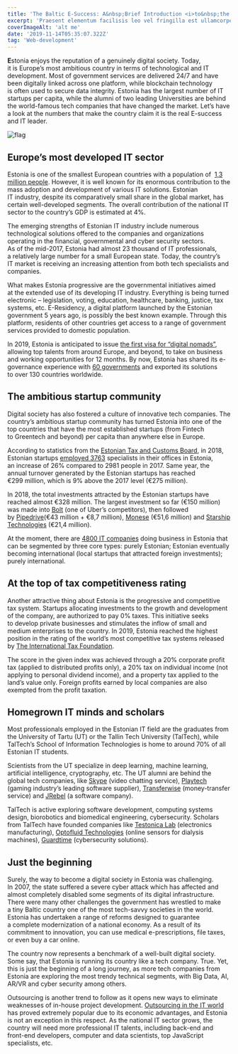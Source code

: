 ```yaml
---
title: 'The Baltic E-Success: A&nbsp;Brief Introduction <i>to&nbsp;the Estonian IT</i>&nbsp;Industry'
excerpt: 'Praesent elementum facilisis leo vel fringilla est ullamcorper eget. At imperdiet dui accumsan sit amet nulla facilisi morbi tempus.'
coverImageAlt: 'alt me'
date: '2019-11-14T05:35:07.322Z'
tag: 'Web-development'
---
```


**E**stonia enjoys the reputation of&nbsp;a&nbsp;genuinely digital society. Today, it&nbsp;is&nbsp;Europe’s most ambitious country in&nbsp;terms of&nbsp;technological and&nbsp;IT development. Most of&nbsp;government services are delivered 24/7 and have been digitally linked across one platform, while blockchain technology is&nbsp;often used to&nbsp;secure data integrity. Estonia has the largest number of&nbsp;IT startups per capita, while the alumni of&nbsp;two leading Universities are behind the world-famous tech companies that have changed the market. Let’s have a&nbsp;look at&nbsp;the numbers that make the country claim it&nbsp;is&nbsp;the real E-success and&nbsp;IT leader.

<Img imageName="flag" alt="flag" withBigMargin/>

## Europe’s most developed IT sector

Estonia is&nbsp;one of&nbsp;the smallest European countries with a&nbsp;population of&nbsp; <a href="https://www.worldometers.info/world-population/estonia-population/" rel="nofollow noopener" target="_blank">1,3 million people</a>. However, it&nbsp;is&nbsp;well known for its enormous contribution to&nbsp;the mass adoption and development of&nbsp;various&nbsp;IT solutions. Estonian IT&nbsp;industry, despite its comparatively small share in&nbsp;the global market, has certain well-developed segments. The overall contribution of&nbsp;the national&nbsp;IT sector to&nbsp;the country’s GDP is&nbsp;estimated at&nbsp;4%.

The emerging strengths of&nbsp;Estonian IT&nbsp;industry include numerous technological solutions offered to&nbsp;the companies and organizations operating in&nbsp;the financial, governmental and cyber security sectors. As&nbsp;of&nbsp;the mid-2017, Estonia had almost 23&nbsp;thousand of&nbsp;IT professionals, a&nbsp;relatively large number for a&nbsp;small European state. Today, the country’s IT&nbsp;market is&nbsp;receiving an&nbsp;increasing attention from both tech specialists and companies.

What makes Estonia progressive are the governmental initiatives aimed at&nbsp;the extended use of&nbsp;its developing&nbsp;IT industry. Everything is&nbsp;being turned electronic&nbsp;– legislation, voting, education, healthcare, banking, justice, tax systems, etc. E-Residency, a&nbsp;digital platform launched by&nbsp;the Estonian government 5&nbsp;years ago, is&nbsp;possibly the best known example. Through this platform, residents of&nbsp;other countries get access to&nbsp;a&nbsp;range of&nbsp;government services provided to&nbsp;domestic population.

In&nbsp;2019, Estonia is&nbsp;anticipated to&nbsp;issue <a href="https://e-estonia.com/digital-nomads-visa-shape-urban-employment/" rel="nofollow noopener" target="_blank">the first visa for “digital nomads”</a>, allowing top talents from around Europe, and beyond, to&nbsp;take on&nbsp;business and working opportunities for 12&nbsp;months. By&nbsp;now, Estonia has shared its e-governance experience with <a href="https://e-estonia.com/it-sector/" rel="nofollow noopener" target="_blank">60 governments</a> and exported its solutions to&nbsp;over 130 countries worldwide.

## The ambitious startup community

Digital society has also fostered a&nbsp;culture of&nbsp;innovative tech companies. The country’s ambitious startup community has turned Estonia into one of&nbsp;the top countries that have the most established startups (from Fintech to&nbsp;Greentech and beyond) per capita than anywhere else in&nbsp;Europe.

According to&nbsp;statistics from the <a href="https://www.emta.ee/eng" rel="nofollow noopener" target="_blank">Estonian Tax and Customs Board</a>, in&nbsp;2018, Estonian startups <a href="https://www.startupestonia.ee/blog/2018-records-for-the-estonian-startup-sector-new-wave-of-entrepreneurs-in-the-community" rel="nofollow noopener" target="_blank">employed 3763</a> specialists in&nbsp;their offices in&nbsp;Estonia, an&nbsp;increase of&nbsp;26% compared to&nbsp;2981 people in&nbsp;2017. Same year, the annual turnover generated by&nbsp;the Estonian startups has reached €299&nbsp;million, which is&nbsp;9% above the 2017 level (€275&nbsp;million).

In&nbsp;2018, the total investments attracted by&nbsp;the Estonian startups have reached almost €328&nbsp;million. The largest investment so&nbsp;far (€150&nbsp;million) was made into <a href="https://bolt.eu/ru/" rel="nofollow noopener" target="_blank">Bolt</a> (one of&nbsp;Uber’s competitors), then followed by&nbsp;<a href="https://www.pipedrive.com/" rel="nofollow noopener" target="_blank">Pipedrive</a>(€43 million + €8,7&nbsp;million), <a href="https://monese.com/" rel="nofollow noopener" target="_blank">Monese</a> (€51,6&nbsp;million) and <a href="https://www.starship.xyz/" rel="nofollow noopener" target="_blank">Starship Technologies</a> (€21,4&nbsp;million).

At&nbsp;the moment, there are <a href="https://e-estonia.com/it-sector/" rel="nofollow noopener" target="_blank">4800 IT companies</a> doing business in&nbsp;Estonia that can be&nbsp;segmented by&nbsp;three core types: purely Estonian; Estonian eventually becoming international (local startups that attracted foreign investments); purely international.

## At the top of tax competitiveness rating

Another attractive thing about Estonia is&nbsp;the progressive and competitive tax system. Startups allocating investments to&nbsp;the growth and development of&nbsp;the company, are authorized to&nbsp;pay&nbsp;0% taxes. This initiative seeks to&nbsp;develop private businesses and stimulates the inflow of&nbsp;small and medium enterprises to&nbsp;the country. In&nbsp;2019, Estonia reached the highest position in&nbsp;the rating of&nbsp;the world’s most competitive tax systems released by&nbsp;<a href="https://taxfoundation.org/2019-international-index/" rel="nofollow noopener" target="_blank">The&nbsp;International&nbsp;Tax&nbsp;Foundation</a>.

The score in&nbsp;the given index was achieved through a&nbsp;20% corporate profit tax (applied to&nbsp;distributed profits only), a&nbsp;20% tax on&nbsp;individual income (not applying to&nbsp;personal dividend income), and a&nbsp;property tax applied to&nbsp;the land’s value only. Foreign profits earned by&nbsp;local companies are also exempted from the profit taxation.

<Separator type="color-line" lineColor="#D3D3FF" imageName="manWithCafeBg"/>

## Homegrown IT minds and scholars

Most professionals employed in&nbsp;the Estonian IT&nbsp;field are the graduates from the University of&nbsp;Tartu (UT) or&nbsp;the Tallin Tech University (TalTech), while TalTech’s School of&nbsp;Information Technologies is&nbsp;home to&nbsp;around&nbsp;70% of&nbsp;all Estonian IT&nbsp;students.

Scientists from the&nbsp;UT specialize in&nbsp;deep learning, machine learning, artificial intelligence, cryptography, etc. The UT&nbsp;alumni are behind the global tech companies, like <a href="https://www.skype.com/" rel="nofollow noopener" target="_blank">Skype</a> (video chatting service), <a href="http://www.playtech.ee/?nav=index&lang=en" rel="nofollow noopener" target="_blank">Playtech</a> (gaming industry’s leading software supplier), <a href="https://transferwise.com/" rel="nofollow noopener" target="_blank">Transferwise</a> (money-transfer service) and <a href="https://www.jrebel.com/" rel="nofollow noopener" target="_blank">JRebel</a> (a&nbsp;software company).

TalTech is&nbsp;active exploring software development, computing systems design, biorobotics and biomedical engineering, cybersecurity. Scholars from TalTech have founded companies like <a href="http://testonica.com/" rel="nofollow noopener" target="_blank">Testonica Lab</a> (electronics manufacturing), <a href="https://www.funderbeam.com/startups/optofluid-technologies" rel="nofollow noopener" target="_blank">Optofluid Technologies</a> (online sensors for dialysis machines), <a href="https://guardtime.com/" rel="nofollow noopener" target="_blank">Guardtime</a> (cybersecurity solutions).

## Just the beginning

Surely, the way to&nbsp;become a&nbsp;digital society in&nbsp;Estonia was challenging. In&nbsp;2007, the state suffered a&nbsp;severe cyber attack which has affected and almost completely disabled some segments of&nbsp;its digital infrastructure. There were many other challenges the government has wrestled to&nbsp;make a&nbsp;tiny Baltic country one of&nbsp;the most tech-savvy societies in&nbsp;the world. Estonia has undertaken a&nbsp;range of&nbsp;reforms designed to&nbsp;guarantee a&nbsp;complete modernization of&nbsp;a&nbsp;national economy. As&nbsp;a&nbsp;result of&nbsp;its commitment to&nbsp;innovation, you can use medical e-prescriptions, file taxes, or&nbsp;even buy a&nbsp;car online.

The country now represents a&nbsp;benchmark of&nbsp;a&nbsp;well-built digital society. Some say, that Estonia is&nbsp;running its country like a&nbsp;tech company. True. Yet, this is&nbsp;just the beginning of&nbsp;a&nbsp;long journey, as&nbsp;more tech companies from Estonia are exploring the most trendy technical segments, with Big Data, AI, AR/VR and cyber security among others.

Outsourcing is&nbsp;another trend to&nbsp;follow as&nbsp;it&nbsp;opens new ways to&nbsp;eliminate weaknesses of&nbsp;in-house project development. <a href="https://loremscriptum.com/#about" rel="nofollow noopener" target="_blank">Outsourcing in the IT world</a> has proved extremely popular due to&nbsp;its economic advantages, and Estonia is&nbsp;not an&nbsp;exception in&nbsp;this respect. As&nbsp;the national&nbsp;IT sector grows, the country will need more professional&nbsp;IT talents, including back-end and front-end developers, computer and data scientists, top JavaScript specialists, etc.

